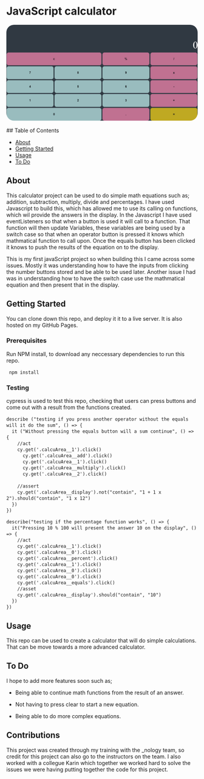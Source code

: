 # JavaScript calculator
<p align="center">
<img src="./Images/Calculator.JPG" style="border-radius:20px" height="auto" width="600">
</p>
## Table of Contents

- [About](#about)
- [Getting Started](#getting_started)
- [Usage](#usage)
- [To Do](#toDo)

## About <a name = "about"></a>

This calculator project can be used to do simple math equations such as; addition, subtraction, multiply, divide and percentages. I have used Javascript to build this, which has allowed me to use its calling on functions, which wil provide the answers in the display. In the Javascript I have used eventListeners so that when a button is used it will call to a function. That function will then update Variables, these variables are being used by a switch case so that when an operator button is pressed it knows which mathmatical function to call upon. Once the equals button has been clicked it knows to push the results of the equation on to the display.

This is my first javaScript project so when building this I came across some issues. Mostly it was understanding how to have the inputs from clicking the number buttons stored and be able to be used later. Another issue I had was in understanding how to have the switch case use the mathmatical equation and then present that in the display.

## Getting Started <a name = "getting_started"></a>

You can clone down this repo, and deploy it it to a live server. It is also hosted on my GitHub Pages.

### Prerequisites

Run NPM install, to download any neccessary dependencies to run this repo. 

```
 npm install
```

### Testing

cypress is used to test this repo, checking that users can press buttons and come out with a result from the functions created. 

```
describe ("testing if you press another operator without the equals will it do the sum", () => {
  it ("Without pressing the equals button will a sum continue", () => {
    //act
    cy.get('.calcuArea__1').click()
      cy.get('.calcuArea__add').click()
      cy.get('.calcuArea__1').click()
      cy.get('.calcuArea__multiply').click()
      cy.get('.calcuArea__2').click()

    //assert
    cy.get('.calcuArea__display').not("contain", "1 + 1 x 2").should("contain", "1 x 12")
  })
})
```

```
describe("testing if the percentage function works", () => {
  it("Pressing 10 % 100 will present the answer 10 on the display", () => {
    //act 
    cy.get('.calcuArea__1').click()
    cy.get('.calcuArea__0').click()
    cy.get('.calcuArea__percent').click()
    cy.get('.calcuArea__1').click()
    cy.get('.calcuArea__0').click()
    cy.get('.calcuArea__0').click()
    cy.get('.calcuArea__equals').click()
    //asset
    cy.get('.calcuArea__display').should("contain", "10")
  })
})
```

## Usage <a name = "usage"></a>

This repo can be used to create a calculator that will do simple calculations. That can be move towards a more advanced calculator. 

## To Do <a name= "toDo"></a>

I hope to add more features soon such as;
- Being able to continue math functions from the result of an answer.

- Not having to press clear to start a new equation.

- Being able to do more complex equations.

## Contributions

This project was created through my training with the _nology team, so credit for this project can also go to the instructors on the team. I also worked with a collegue Karin which together we worked hard to solve the issues we were having putting together the code for this project.